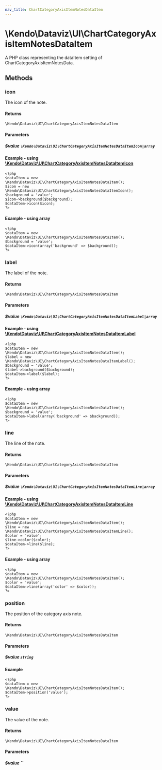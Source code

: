 ```yaml
---
nav_title: ChartCategoryAxisItemNotesDataItem
---
```


# \Kendo\Dataviz\UI\ChartCategoryAxisItemNotesDataItem

A PHP class representing the dataItem setting of ChartCategoryAxisItemNotesData.


## Methods

### icon

The icon of the note.

#### Returns
`\Kendo\Dataviz\UI\ChartCategoryAxisItemNotesDataItem`

#### Parameters

##### $value `\Kendo\Dataviz\UI\ChartCategoryAxisItemNotesDataItemIcon|array`


#### Example - using [\Kendo\Dataviz\UI\ChartCategoryAxisItemNotesDataItemIcon](/api/wrappers/php/Kendo/Dataviz/UI/ChartCategoryAxisItemNotesDataItemIcon)
    <?php
    $dataItem = new \Kendo\Dataviz\UI\ChartCategoryAxisItemNotesDataItem();
    $icon = new \Kendo\Dataviz\UI\ChartCategoryAxisItemNotesDataItemIcon();
    $background = 'value';
    $icon->background($background);
    $dataItem->icon($icon);
    ?>

#### Example - using array

    <?php
    $dataItem = new \Kendo\Dataviz\UI\ChartCategoryAxisItemNotesDataItem();
    $background = 'value';
    $dataItem->icon(array('background' => $background));
    ?>

### label

The label of the note.

#### Returns
`\Kendo\Dataviz\UI\ChartCategoryAxisItemNotesDataItem`

#### Parameters

##### $value `\Kendo\Dataviz\UI\ChartCategoryAxisItemNotesDataItemLabel|array`


#### Example - using [\Kendo\Dataviz\UI\ChartCategoryAxisItemNotesDataItemLabel](/api/wrappers/php/Kendo/Dataviz/UI/ChartCategoryAxisItemNotesDataItemLabel)
    <?php
    $dataItem = new \Kendo\Dataviz\UI\ChartCategoryAxisItemNotesDataItem();
    $label = new \Kendo\Dataviz\UI\ChartCategoryAxisItemNotesDataItemLabel();
    $background = 'value';
    $label->background($background);
    $dataItem->label($label);
    ?>

#### Example - using array

    <?php
    $dataItem = new \Kendo\Dataviz\UI\ChartCategoryAxisItemNotesDataItem();
    $background = 'value';
    $dataItem->label(array('background' => $background));
    ?>

### line

The line of the note.

#### Returns
`\Kendo\Dataviz\UI\ChartCategoryAxisItemNotesDataItem`

#### Parameters

##### $value `\Kendo\Dataviz\UI\ChartCategoryAxisItemNotesDataItemLine|array`


#### Example - using [\Kendo\Dataviz\UI\ChartCategoryAxisItemNotesDataItemLine](/api/wrappers/php/Kendo/Dataviz/UI/ChartCategoryAxisItemNotesDataItemLine)
    <?php
    $dataItem = new \Kendo\Dataviz\UI\ChartCategoryAxisItemNotesDataItem();
    $line = new \Kendo\Dataviz\UI\ChartCategoryAxisItemNotesDataItemLine();
    $color = 'value';
    $line->color($color);
    $dataItem->line($line);
    ?>

#### Example - using array

    <?php
    $dataItem = new \Kendo\Dataviz\UI\ChartCategoryAxisItemNotesDataItem();
    $color = 'value';
    $dataItem->line(array('color' => $color));
    ?>

### position
The position of the category axis note.

#### Returns
`\Kendo\Dataviz\UI\ChartCategoryAxisItemNotesDataItem`

#### Parameters

##### $value `string`



#### Example 
    <?php
    $dataItem = new \Kendo\Dataviz\UI\ChartCategoryAxisItemNotesDataItem();
    $dataItem->position('value');
    ?>

### value
The value of the note.

#### Returns
`\Kendo\Dataviz\UI\ChartCategoryAxisItemNotesDataItem`

#### Parameters

##### $value ``



